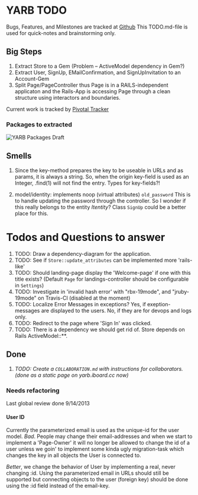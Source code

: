 <div id='page-index'></div>

# YARB TODO

Bugs, Features, and Milestones are tracked at
[Github](https://github.com/iboard/yarb/issues)
This TODO.md-file is used for quick-notes and brainstorming only.

## Big Steps

1. Extract Store to a Gem (Problem – ActiveModel dependency in Gem?)
2. Extract User, SignUp, EMailConfirmation, and SignUpInvitation to an Account-Gem
3. Split Page/PageController thus Page is in a RAILS-independent applicaton
   and the Rails-App is accessing Page through a clean structure using
   interactors and boundaries.


Current work is tracked by [Pivotal Tracker](https://www.pivotaltracker.com/s/projects/891652)

### Packages to extracted

![YARB Packages Draft](http://dav.iboard.cc/container/yarb/doc/assets/packages.png)


## Smells

1. Since the key-method prepares the key to be useable in URLs and as
   params, it is always a string. So, when the origin key-field is used
   as an Integer, .find(1) will not find the entry. Types for
   key-fields?!

2. model/identity: implements noop (virtual attributes) `old_password`
   This is to handle updating the password through the controller.
   So I wonder if this really belongs to the entity _Itentity_?
   Class `SignUp` could be a better place for this.

# Todos and Questions to answer

1. TODO: Draw a dependency-diagram for the application.
1. TODO: See if `Store::update_attributes` can be implemented more 'rails-like'
1. TODO: Should landing-page display the 'Welcome-page' if one with this
         title exists? (Default `Page` for landings-controller should be
         configurable in `Settings`)
1. TODO: Investigate in 'invalid hash error' with "rbx-19mode", and
         "jruby-19mode" on Travis-CI (disabled at the moment)
1. TODO: Localize Error Messages in exceptions?
         Yes, if exeption-messages are displayed to the users. No, if
         they are for devops and logs only.
1. TODO: Redirect to the page where 'Sign In' was clicked.
1. TODO: There is a dependency we should get rid of. Store depends on
         Rails ActiveModel::**.

## Done

1. _TODO: Create a `COLLABORATION.md` with instructions for
         collaborators. (done as a static page on yarb.iboard.cc now)_

### Needs refactoring

Last global review done 9/14/2013

#### User ID

Currently the parameterized email is used as the unique-id for the user
model. _Bad_. People may change their email-addresses and when we start
to implement a 'Page-Owner' it will no longer be allowed to change the
id of a user unless we goin' to implement some kinda ugly migration-task
which changes the key in all objects the User is connected to.

_Better_, we change the behavior of User by implementing a real, never
changing :id. Using the parameterized email in URLs should still be
supported but connecting objects to the user (foreign key) should be
done using the :id field instead of the email-key.

